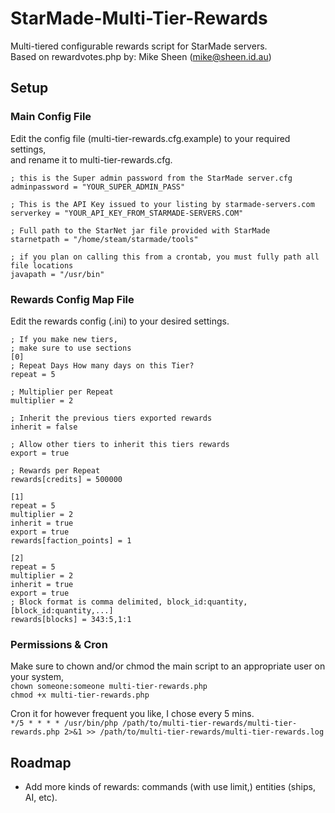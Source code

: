# StarMade-Multi-Tier-Rewards
Multi-tiered configurable rewards script for StarMade servers.  
Based on rewardvotes.php by: Mike Sheen (mike@sheen.id.au)  

## Setup

### Main Config File
Edit the config file (multi-tier-rewards.cfg.example) to your required settings,  
and rename it to multi-tier-rewards.cfg.  

    ; this is the Super admin password from the StarMade server.cfg
    adminpassword = "YOUR_SUPER_ADMIN_PASS"

    ; This is the API Key issued to your listing by starmade-servers.com
    serverkey = "YOUR_API_KEY_FROM_STARMADE-SERVERS.COM"

    ; Full path to the StarNet jar file provided with StarMade
    starnetpath = "/home/steam/starmade/tools"

    ; if you plan on calling this from a crontab, you must fully path all file locations
    javapath = "/usr/bin"

### Rewards Config Map File
Edit the rewards config (.ini) to your desired settings.  

    ; If you make new tiers,
    ; make sure to use sections
    [0]
    ; Repeat Days How many days on this Tier?
    repeat = 5

    ; Multiplier per Repeat
    multiplier = 2

    ; Inherit the previous tiers exported rewards
    inherit = false

    ; Allow other tiers to inherit this tiers rewards
    export = true

    ; Rewards per Repeat
    rewards[credits] = 500000

    [1]
    repeat = 5
    multiplier = 2
    inherit = true
    export = true
    rewards[faction_points] = 1

    [2]
    repeat = 5
    multiplier = 2
    inherit = true
    export = true
    ; Block format is comma delimited, block_id:quantity,[block_id:quantity,...]
    rewards[blocks] = 343:5,1:1

### Permissions & Cron
Make sure to chown and/or chmod the main script to an appropriate user on your system,  
`chown someone:someone multi-tier-rewards.php`  
`chmod +x multi-tier-rewards.php`  

Cron it for however frequent you like, I chose every 5 mins.  
`*/5 * * * * /usr/bin/php /path/to/multi-tier-rewards/multi-tier-rewards.php 2>&1 >> /path/to/multi-tier-rewards/multi-tier-rewards.log`

## Roadmap
- Add more kinds of rewards: commands (with use limit,) entities (ships, AI, etc).
